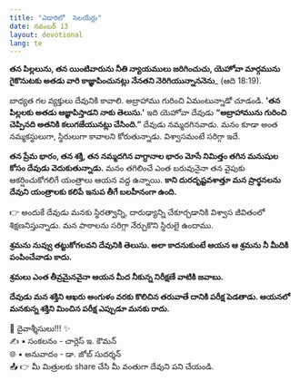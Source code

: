 ```yaml
---
title: "ఎడారిలో  సెలయేర్లు"
date: నవంబర్ 13
layout: devotional
lang: te
---
```


**తన పిల్లలును, తన యింటివారును నీతి న్యాయములు జరిగించుచు, యెహోవా మార్గమును గైకొనుటకు అతడు వారి కాజ్ఞాపించునట్లు నేనతని నెరిగియున్నాననెను**_ (ఆది 18:19). 

బాధ్యత గల వ్యక్తులు దేవునికి కావాలి. అబ్రాహాము గురించి ఏమంటున్నాడో చూడండి. 
**'తన పిల్లలకు అతడు ఆజ్ఞాపిస్తాడని నాకు తెలుసు.'** ఇది యెహోవా దేవుడు **“అబ్రాహామును గురించి చెప్పినది అతనికి కలుగజేయునట్లు చేసింది.”** దేవుడు నమ్మదగినవాడు. మనం కూడా అంత నమ్మకస్థులుగా, స్థిరులుగా కావాలని కోరుతున్నాడు. విశ్వాసమంటే సరిగ్గా ఇదే.

**తన ప్రేమ భారం, తన శక్తి, తన నమ్మదగిన వాగ్దానాల భారం మోసే నిమిత్తం తగిన మనుషుల కోసం దేవుడు వెదుకుతున్నాడు.** మనం తగిలించే ఎంత బరువునైనా తన వైపుకు ఆకర్షించుకోగలిగే యంత్రాలు ఆయన వద్ద ఉన్నాయి. **కాని దురదృష్టవశాత్తూ మన ప్రార్థనలను దేవుని యంత్రాలకు కలిపే ఇనుప తీగే బలహీనంగా ఉంది.**

👉 అందుకే దేవుడు మనకు స్థిరత్వాన్ని, దారుఢ్యాన్ని చేకూర్చడానికి విశ్వాస జీవితంలో శిక్షణనిస్తున్నాడు. మన పాఠాలను సరిగ్గా నేర్చుకొని స్థిరులై ఉందాము.

**శ్రమను నువ్వు తట్టుకోగలవని దేవునికి తెలుసు. అలా కాదనుకుంటే ఆయన ఆ శ్రమను నీ మీదికి పంపించేవాడు కాదు.**

 **శ్రమలు ఎంత తీవ్రమైనవైనా ఆయన మీద నీకున్న నిరీక్షణే వాటికి జవాబు.**

 **దేవుడు మన శక్తిని ఆఖరు అంగుళం వరకు కొలిచిన తరువాతే దానికి పరీక్ష పెడతాడు. ఆయనలో మనకున్న శక్తిని మించిన పరీక్ష ఎప్పుడూ మనకు రాదు.**

<div class="blessing">🙏 <span class="bless-text">దైవాశ్శీసులు!!!</span> ✨</div>

<div class="credit">✍️ <span class="credit-text">▪ సంకలనం - చార్లెస్ ఇ. కౌమన్</span></div>
<div class="credit">🌐 <span class="credit-text">▪ అనువాదం - డా. జోబ్ సుదర్శన్</span></div>


<div class="share">📤 👉 <span class="share-text">మీ మిత్రులకు share చేసి మీ వంతుగా దేవుని పని చేయండి.</span></div>
